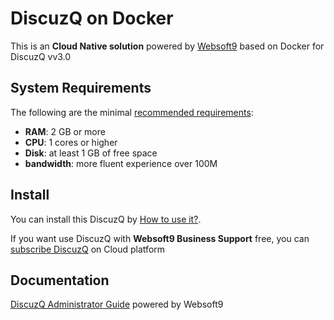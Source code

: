 # DiscuzQ on Docker  

This is an **Cloud Native solution** powered by [Websoft9](https://www.websoft9.com) based on Docker for DiscuzQ vv3.0

## System Requirements

The following are the minimal [recommended requirements](https://discuz.com/docs):

* **RAM**: 2 GB or more
* **CPU**: 1 cores or higher
* **Disk**: at least 1 GB of free space
* **bandwidth**: more fluent experience over 100M  

## Install

You can install this DiscuzQ by [How to use it?](https://github.com/Websoft9/docker-library#how-to-use-it).   

If you want use DiscuzQ with **Websoft9 Business Support** free, you can [subscribe DiscuzQ](https://www.websoft9.com/apps) on Cloud platform

## Documentation

[DiscuzQ Administrator Guide](https://support.websoft9.com/docs/discuzq) powered by Websoft9
